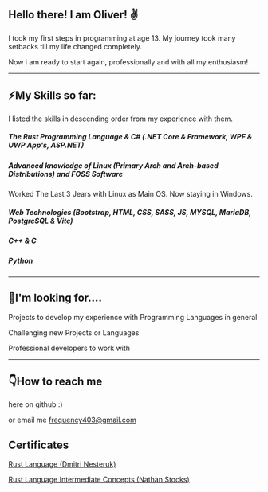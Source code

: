 ## Hello there! I am Oliver! ✌️

I took my first steps in programming at age 13. My journey took many setbacks till my life changed completely.

Now i am ready to start again, professionally and with all my enthusiasm!

---

## ⚡My Skills so far:

I listed the skills in descending order from my experience with them.

##### The Rust Programming Language & C# (.NET Core & Framework, WPF & UWP App's, ASP.NET)

##### Advanced knowledge of Linux (Primary Arch and Arch-based Distributions) and FOSS Software
Worked The Last 3 Jears with Linux as Main OS. Now staying in Windows.

##### Web Technologies (Bootstrap, HTML, CSS, SASS, JS, MYSQL, MariaDB, PostgreSQL & Vite)

##### C++ & C

##### Python

---

## 👀I'm looking for….

Projects to develop my experience with Programming Languages in general

Challenging new Projects or Languages

Professional developers to work with

---

## 👇How to reach me

here on github :)

or email me [frequency403@gmail.com](mailto:frequency403@gmail.com)

## Certificates

[Rust Language (Dmitri Nesteruk)](https://ude.my/UC-efe058a5-80a0-4529-a489-a7ae5e4c1d45)

[Rust Language Intermediate Concepts (Nathan Stocks)](https://ude.my/UC-a5688e75-5c2d-4127-b24c-054b30073fb2)

